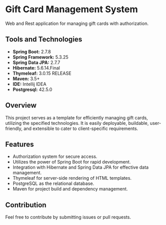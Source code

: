 # Gift Card Management System

Web and Rest application for managing gift cards with authorization.

## Tools and Technologies

- **Spring Boot:** 2.7.8
- **Spring Framework:** 5.3.25
- **Spring Data JPA:** 2.7.7
- **Hibernate:** 5.6.14.Final
- **Thymeleaf:** 3.0.15 RELEASE
- **Maven:** 3.5+
- **IDE:** Intellij IDEA
- **Postgresql:** 42.5.0

## Overview

This project serves as a template for efficiently managing gift cards, utilizing the specified technologies. It is easily deployable, buildable, user-friendly, and extensible to cater to client-specific requirements.

## Features

- Authorization system for secure access.
- Utilizes the power of Spring Boot for rapid development.
- Integration with Hibernate and Spring Data JPA for effective data management.
- Thymeleaf for server-side rendering of HTML templates.
- PostgreSQL as the relational database.
- Maven for project build and dependency management.

## Contribution

Feel free to contribute by submitting issues or pull requests.
